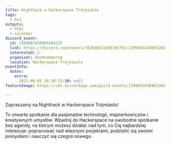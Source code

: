 ```yaml
---
title: Nighthack w Hackerspace Trójmiasto
tags:
  - hs3
outputs:
  - html
  - calendar
discord_event:
  id: 1399683438965166133
  link: https://discord.com/events/762566311930101761/1399683438965166133
  interested: 2
  organizer: doomhammerng
  location: Hackerspace Trójmiasto
eventInfo:
  dates:
    extra:
      2025-08-01 20:30-23:30: null
featureImage: https://cdn.discordapp.com/guild-events/1399683438965166133/2f602e912849c4817107896d0cbd3a8b.png?size=1024

---
```


Zapraszamy na Nighthack w Hackerspace Trójmiasto!

To otwarte spotkanie dla pasjonatów technologii, majsterkowiczów i kreatywnych umysłów. Wpadnij do Hackerspace na swobodne spotkanie bez agendy, na którym możesz działać nad tym, co Cię najbardziej interesuje: popracować nad własnymi projektami, podzielić się swoimi pomysłami i nauczyć się czegoś nowego.
